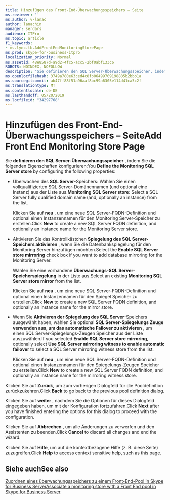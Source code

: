 ```yaml
---
title: Hinzufügen des Front-End-Überwachungsspeichers – Seite
ms.reviewer: ''
ms.author: v-lanac
author: lanachin
manager: serdars
audience: ITPro
ms.topic: article
f1_keywords:
- ms.lync.tb.AddFrontEndMonitoringStorePage
ms.prod: skype-for-business-itpro
localization_priority: Normal
ms.assetid: 48e8587d-a9d2-4fc5-acc5-2bf0abf133c6
ROBOTS: NOINDEX, NOFOLLOW
description: 'Sie definieren den SQL Server-Überwachungsspeicher, indem Sie die folgenden Eigenschaften konfigurieren:'
ms.openlocfilehash: 3749a780e63ced4c8fb06499709198885b2bbb1a
ms.sourcegitcommit: ab47ff88f51a96aaf8bc99a6303e114d41ca5c2f
ms.translationtype: MT
ms.contentlocale: de-DE
ms.lasthandoff: 05/20/2019
ms.locfileid: "34297768"
---
```

# <a name="add-front-end-monitoring-store-page"></a><span data-ttu-id="f83ca-103">Hinzufügen des Front-End-Überwachungsspeichers – Seite</span><span class="sxs-lookup"><span data-stu-id="f83ca-103">Add Front End Monitoring Store Page</span></span>
 
<span data-ttu-id="f83ca-104">Sie **definieren den SQL Server-Überwachungsspeicher** , indem Sie die folgenden Eigenschaften konfigurieren:</span><span class="sxs-lookup"><span data-stu-id="f83ca-104">You **Define the Monitoring SQL Server store** by configuring the following properties:</span></span>
  
- <span data-ttu-id="f83ca-105">Überwachen des **SQL Server**-Speichers: Wählen Sie einen vollqualifizierten SQL Server-Domänennamen (und optional eine Instanz) aus der Liste aus.</span><span class="sxs-lookup"><span data-stu-id="f83ca-105">**Monitoring SQL Server store**: Select a SQL Server fully qualified domain name (and, optionally an instance) from the list.</span></span>
    
    <span data-ttu-id="f83ca-106">Klicken Sie auf **neu** , um eine neue SQL Server-FQDN-Definition und optional einen Instanzennamen für den Monitoring Server-Speicher zu erstellen.</span><span class="sxs-lookup"><span data-stu-id="f83ca-106">Click **New** to create a new SQL Server FQDN definition, and optionally an instance name for the Monitoring Server store.</span></span>
    
- <span data-ttu-id="f83ca-107">Aktivieren Sie das Kontrollkästchen **Spiegelung des SQL Server-Speichers aktivieren** , wenn Sie die Datenbankspiegelung für den Monitoring Server hinzufügen möchten.</span><span class="sxs-lookup"><span data-stu-id="f83ca-107">Select the **Enable SQL Server store mirroring** check box if you want to add database mirroring for the Monitoring Server.</span></span>
    
    <span data-ttu-id="f83ca-108">Wählen Sie eine vorhandene **Überwachungs-SQL Server-Speicherspiegelung** in der Liste aus.</span><span class="sxs-lookup"><span data-stu-id="f83ca-108">Select an existing **Monitoring SQL Server store mirror** from the list.</span></span>
    
    <span data-ttu-id="f83ca-109">Klicken Sie auf **neu** , um eine neue SQL Server-FQDN-Definition und optional einen Instanzennamen für den Spiegel Speicher zu erstellen.</span><span class="sxs-lookup"><span data-stu-id="f83ca-109">Click **New** to create a new SQL Server FQDN definition, and optionally an instance name for the mirror store.</span></span>
    
- <span data-ttu-id="f83ca-110">Wenn Sie **Aktivieren der Spiegelung des SQL Server**-Speichers ausgewählt haben, wählen Sie optional **SQL Server-Spiegelungs Zeuge verwenden aus, um das automatische Failover zu aktivieren** , um einen SQL Server-Spiegelungs-Zeugen Speicher aus der Liste auszuwählen.</span><span class="sxs-lookup"><span data-stu-id="f83ca-110">If you selected **Enable SQL Server store mirroring**, optionally select **Use SQL Server mirroring witness to enable automatic failover** to select a SQL Server mirroring witness store from the list.</span></span>
    
    <span data-ttu-id="f83ca-111">Klicken Sie auf **neu** , um eine neue SQL Server-FQDN-Definition und optional einen Instanzennamen für den Spiegelungs-Zeugen Speicher zu erstellen.</span><span class="sxs-lookup"><span data-stu-id="f83ca-111">Click **New** to create a new SQL Server FQDN definition, and optionally an instance name for the mirroring witness store.</span></span>
    
<span data-ttu-id="f83ca-112">Klicken Sie auf **Zurück**, um zum vorherigen Dialogfeld für die Pooldefinition zurückzukehren.</span><span class="sxs-lookup"><span data-stu-id="f83ca-112">Click **Back** to go back to the previous pool definition dialog.</span></span>
  
<span data-ttu-id="f83ca-113">Klicken Sie auf **weiter** , nachdem Sie die Optionen für dieses Dialogfeld eingegeben haben, um mit der Konfiguration fortzufahren.</span><span class="sxs-lookup"><span data-stu-id="f83ca-113">Click **Next** after you have finished entering the options for this dialog to proceed with the configuration.</span></span>
  
<span data-ttu-id="f83ca-114">Klicken Sie auf **Abbrechen** , um alle Änderungen zu verwerfen und den Assistenten zu beenden.</span><span class="sxs-lookup"><span data-stu-id="f83ca-114">Click **Cancel** to discard all changes and end the wizard.</span></span>
  
<span data-ttu-id="f83ca-115">Klicken Sie auf **Hilfe**, um auf die kontextbezogene Hilfe (z. B. diese Seite) zuzugreifen.</span><span class="sxs-lookup"><span data-stu-id="f83ca-115">Click **Help** to access context sensitive help, such as this page.</span></span>
  
## <a name="see-also"></a><span data-ttu-id="f83ca-116">Siehe auch</span><span class="sxs-lookup"><span data-stu-id="f83ca-116">See also</span></span>

[<span data-ttu-id="f83ca-117">Zuordnen eines überwachungsspeichers zu einem Front-End-Pool in Skype for Business Server</span><span class="sxs-lookup"><span data-stu-id="f83ca-117">Associate a monitoring store with a Front End pool in Skype for Business Server</span></span>](../../../deploy/deploy-monitoring/associate-a-monitoring-store.md)

